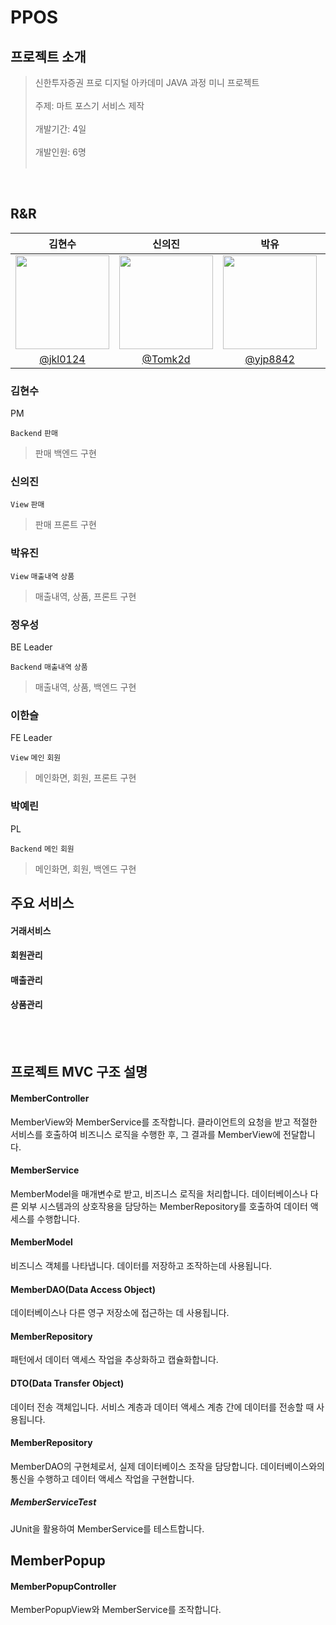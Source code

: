 # PPOS

## 프로젝트 소개

> 신한투자증권 프로 디지털 아카데미 JAVA 과정 미니 프로젝트
 <br/><br/>
> 주제: 마트 포스기 서비스 제작
 <br/><br/>
> 개발기간: 4일
 <br/><br/>
> 개발인원: 6명
 <br/><br/>


<br/>

## R&R

|                                 김현수                                  |                                   신의진                                    |                                   박유                                    |                                  정우성                                   |                                  이한슬                                   |                                  박예린                                   |
| :---------------------------------------------------------------------: | :-------------------------------------------------------------------------: | :-------------------------------------------------------------------------: | :-----------------------------------------------------------------------: | :-----------------------------------------------------------------------: | :-----------------------------------------------------------------------: |
| <img src = "https://avatars.githubusercontent.com/jkl0124" width=150px> | <img src = "https://avatars.githubusercontent.com/Tomk2d" width=150px> | <img src = "https://avatars.githubusercontent.com/yjp8842" width=150px> | <img src = "https://avatars.githubusercontent.com/NOEL-code" width=150px> | <img src = "https://avatars.githubusercontent.com/eehanseul" width=150px> | <img src = "https://avatars.githubusercontent.com/ye-s-rin" width=150px> |
|                 [@jkl0124](https://github.com/jkl0124)                  |               [@Tomk2d](https://github.com/Tomk2d)                |               [@yjp8842](https://github.com/yjp8842)                |                [@NOEL-code](https://github.com/NOEL-code)                 |                [@NOEL-code](https://github.com/eehanseul)                 |                [@NOEL-code](https://github.com/ye-s-rin)                 |


### 김현수

PM

`Backend` `판매`

> 판매 백엔드 구현

### 신의진

`View` `판매`

> 판매 프론트 구현


### 박유진

`View` `매출내역` `상품`

> 매출내역, 상품, 프론트 구현

### 정우성

BE Leader

`Backend` `매출내역` `상품`

> 매출내역, 상품, 백엔드 구현

### 이한슬

FE Leader

`View` `메인` `회원`

> 메인화면, 회원, 프론트 구현

 ### 박예린

 PL

`Backend` `메인` `회원`

> 메인화면, 회원, 백엔드 구현

## 주요 서비스

#### 거래서비스
#### 회원관리
#### 매출관리
#### 상품관리




<br/>
<br/>

## 프로젝트 MVC 구조 설명

#### MemberController
MemberView와 MemberService를 조작합니다. 클라이언트의 요청을 받고 적절한 서비스를 호출하여 비즈니스 로직을 수행한 후, 그 결과를 MemberView에 전달합니다. 

#### MemberService
MemberModel을 매개변수로 받고, 비즈니스 로직을 처리합니다. 데이터베이스나 다른 외부 시스템과의 상호작용을 담당하는 MemberRepository를 호출하여 데이터 액세스를 수행합니다. 

#### MemberModel
비즈니스 객체를 나타냅니다. 데이터를 저장하고 조작하는데 사용됩니다. 

#### MemberDAO(Data Access Object)
데이터베이스나 다른 영구 저장소에 접근하는 데 사용됩니다. 

#### MemberRepository 
패턴에서 데이터 액세스 작업을 추상화하고 캡슐화합니다. 

#### DTO(Data Transfer Object)
데이터 전송 객체입니다. 서비스 계층과 데이터 액세스 계층 간에 데이터를 전송할 때 사용됩니다. 

#### MemberRepository
MemberDAO의 구현체로서, 실제 데이터베이스 조작을 담당합니다. 데이터베이스와의 통신을 수행하고 데이터 액세스 작업을 구현합니다.

##### MemberServiceTest
JUnit을 활용하여 MemberService를 테스트합니다.

## MemberPopup

#### MemberPopupController
MemberPopupView와 MemberService를 조작합니다.

